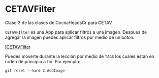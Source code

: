 # CETAVFilter
Clase 3 de las clases de CocoaHeadsCr para CETAV

`CETAVFIlter` es una App para aplicar filtros a una imagen. Despues de agregar la imagen puedes aplicar filtros por medio de un boton.

[!CETAVFilter](/Web/CETAVFilter.gif)

Puedes moverte durante la lección por medio de `TAGS` los cuales estan en orden de principio a fin. Por ejemplo:

```
git reset --hard 2.AddImage
```
